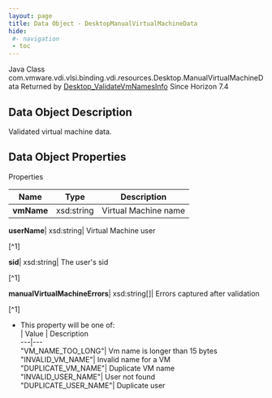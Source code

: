 ```yaml
---
layout: page
title: Data Object - DesktopManualVirtualMachineData
hide:
 #- navigation
 - toc
---
```






Java Class
    com.vmware.vdi.vlsi.binding.vdi.resources.Desktop.ManualVirtualMachineData
Returned by
     [Desktop_ValidateVmNamesInfo](vdi.resources.Desktop.md#validateVmNamesInfo)
Since 
    Horizon 7.4

## Data Object Description 

Validated virtual machine data. 

## Data Object Properties

Properties

Name |  Type |  Description   
---|---|---  
**vmName**|  xsd:string|  Virtual Machine name   
  
**userName**|  xsd:string|  Virtual Machine user   


[^1]

  
**sid**|  xsd:string|  The user's sid   


[^1]

  
**manualVirtualMachineErrors**|  xsd:string[]|  Errors captured after validation   


[^1]
  * This property will be one of:  
|  Value |  Description   
---|---  
"VM_NAME_TOO_LONG"| Vm name is longer than 15 bytes  
"INVALID_VM_NAME"| Invalid name for a VM  
"DUPLICATE_VM_NAME"| Duplicate VM name  
"INVALID_USER_NAME"| User not found  
"DUPLICATE_USER_NAME"| Duplicate user  

  
  

  

